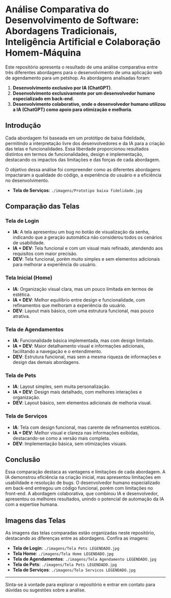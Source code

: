 # Análise Comparativa do Desenvolvimento de Software: Abordagens Tradicionais, Inteligência Artificial e Colaboração Homem-Máquina

Este repositório apresenta o resultado de uma análise comparativa entre três diferentes abordagens para o desenvolvimento de uma aplicação web de agendamento para um petshop. As abordagens analisadas foram:

1. **Desenvolvimento exclusivo por IA (ChatGPT)**.
2. **Desenvolvimento exclusivamente por um desenvolvedor humano especializado em back-end**.
3. **Desenvolvimento colaborativo, onde o desenvolvedor humano utilizou a IA (ChatGPT) como apoio para otimização e melhoria**.

## Introdução

Cada abordagem foi baseada em um protótipo de baixa fidelidade, permitindo a interpretação livre dos desenvolvedores e da IA para a criação das telas e funcionalidades. Essa liberdade proporcionou resultados distintos em termos de funcionalidades, design e implementação, destacando os impactos das limitações e das forças de cada abordagem.

O objetivo dessa análise foi compreender como as diferentes abordagens impactaram a qualidade do código, a experiência do usuário e a eficiência no desenvolvimento.

- **Tela de Serviços**: `./imagens/Prototipo baixa fidelidade.jpg`


## Comparação das Telas

### Tela de Login

- **IA**: A tela apresentou um bug no botão de visualização da senha, indicando que a geração automática não considerou todos os cenários de usabilidade.
- **IA + DEV**: Tela funcional e com um visual mais refinado, atendendo aos requisitos com maior precisão.
- **DEV**: Tela funcional, porém muito simples e sem elementos adicionais para melhorar a experiência do usuário.

### Tela Inicial (Home)

- **IA**: Organização visual clara, mas um pouco limitada em termos de estética.
- **IA + DEV**: Melhor equilíbrio entre design e funcionalidade, com refinamentos que melhoram a experiência do usuário.
- **DEV**: Layout mais básico, com uma estrutura funcional, mas pouco atrativa.

### Tela de Agendamentos

- **IA**: Funcionalidade básica implementada, mas com design limitado.
- **IA + DEV**: Maior detalhamento visual e informações adicionais, facilitando a navegação e o entendimento.
- **DEV**: Estrutura funcional, mas sem a mesma riqueza de informações e design das demais abordagens.

### Tela de Pets

- **IA**: Layout simples, sem muita personalização.
- **IA + DEV**: Design mais detalhado, com melhores interações e organização.
- **DEV**: Layout básico, sem elementos adicionais de melhoria visual.

### Tela de Serviços

- **IA**: Tela com design funcional, mas carente de refinamentos estéticos.
- **IA + DEV**: Melhor visual e clareza nas informações exibidas, destacando-se como a versão mais completa.
- **DEV**: Implementação básica, sem otimizações visuais.

## Conclusão

Essa comparação destaca as vantagens e limitações de cada abordagem. A IA demonstrou eficiência na criação inicial, mas apresentou limitações em usabilidade e resolução de bugs. O desenvolvedor humano especializado em back-end entregou um código funcional, porém com limitações no front-end. A abordagem colaborativa, que combinou IA e desenvolvedor, apresentou os melhores resultados, unindo o potencial de automação da IA com a expertise humana.

## Imagens das Telas

As imagens das telas comparadas estão organizadas neste repositório, destacando as diferenças entre as abordagens. Confira as imagens:

- **Tela de Login**: `./imagens/Tela Pets LEGENDADO.jpg`
- **Tela Home**: `./imagens/Tela Home LEGENDADO.jpg`
- **Tela de Agendamentos**: `./imagens/Tela Agendamento LEGENDADO.jpg`
- **Tela de Pets**: `./imagens/Tela Pets LEGENDADO.jpg`
- **Tela de Serviços**: `./imagens/Tela Servicos LEGENDADO.jpg`

---

Sinta-se à vontade para explorar o repositório e entrar em contato para dúvidas ou sugestões sobre a análise.
